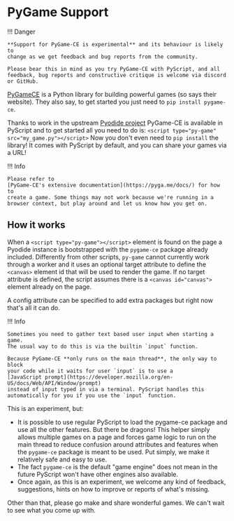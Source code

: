# PyGame Support

!!! Danger 

    **Support for PyGame-CE is experimental** and its behaviour is likely to
    change as we get feedback and bug reports from the community.

    Please bear this in mind as you try PyGame-CE with PyScript, and all
    feedback, bug reports and constructive critique is welcome via discord
    or GitHub.


[PyGameCE](https://pyga.me/) is a Python library for building powerful games
(so says their website). They also say, to get started you just need to
`pip install pygame-ce`.

Thanks to work in the upstream [Pyodide project](https://pyodide.org/)
PyGame-CE is available in PyScript and to get started all you need to do is:
`<script type="py-game" src="my_game.py"></script>` Now you don't even need to
`pip install` the library! It comes with PyScript by default, and you can share
your games via a URL!

!!! Info

    Please refer to
    [PyGame-CE's extensive documentation](https://pyga.me/docs/) for how to
    create a game. Some things may not work because we're running in a
    browser context, but play around and let us know how you get on.

## How it works

When a `<script type="py-game"></script>` element is found on the page a
Pyodide instance is bootstrapped with the `pygame-ce` package already included.
Differently from other scripts, `py-game` cannot currently work through a
worker and it uses an optional target attribute to define the `<canvas>`
element id that will be used to render the game. If no target attribute is
defined, the script assumes there is a `<canvas id="canvas">` element already
on the page.

A config attribute can be specified to add extra packages but right now that's
all it can do.

!!! Info

    Sometimes you need to gather text based user input when starting a game.
    The usual way to do this is via the builtin `input` function.

    Because PyGame-CE **only runs on the main thread**, the only way to block
    your code while it waits for user `input` is to use a
    [JavaScript prompt](https://developer.mozilla.org/en-US/docs/Web/API/Window/prompt)
    instead of input typed in via a terminal. PyScript handles this
    automatically for you if you use the `input` function.

This is an experiment, but:

* It is possible to use regular PyScript to load the pygame-ce package and use
  all the other features. But there be dragons! This helper simply allows
  multiple games on a page and forces game logic to run on the main thread to
  reduce confusion around attributes and features when the `pygame-ce` package
  is meant to be used. Put simply, we make it relatively safe and easy to use.
* The fact `pygame-ce` is the default "game engine" does not mean in the future
  PyScript won't have other engines also available.
* Once again, as this is an experiment, we welcome any kind of feedback,
  suggestions, hints on how to improve or reports of what's missing.

Other than that, please go make and share wonderful games. We can't wait to see
what you come up with.
